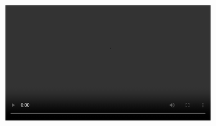 <video width="640" height="360" controls>
        <source src="https://www.canva.com/design/DAGJWAYVMDw/w_woAHf_QgRuYcx7oDGqWw/watch" type="video/mp4">
    </video>
